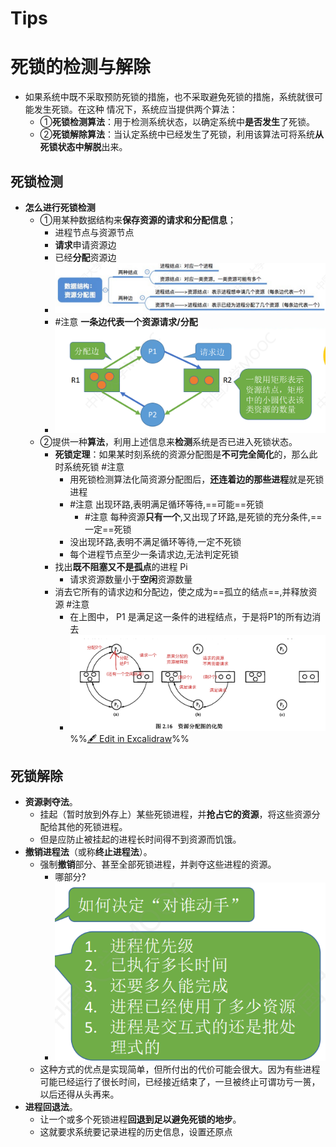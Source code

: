# Tips

# 死锁的检测与解除
- 如果系统中既不采取预防死锁的措施，也不采取避免死锁的措施，系统就很可能发生死锁。在这种 情况下，系统应当提供两个算法：
	- ①**死锁检测算法**：用于检测系统状态，以确定系统中**是否发生**了死锁。 
	- ②**死锁解除算法**：当认定系统中已经发生了死锁，利用该算法可将系统**从死锁状态中解脱**出来。
## 死锁检测
- **怎么进行死锁检测**
	- ①用某种数据结构来**保存资源的请求和分配信息**；
		- 进程节点与资源节点
		- **请求**申请资源边
		- 已经**分配**资源边
		- ![](attachments/Pasted%20image%2020220926145109.png)
		- #注意 **一条边代表一个资源请求/分配**
		- ![](attachments/Pasted%20image%2020220926145141.png)
	- ②提供一种**算法**，利用上述信息来**检测**系统是否已进入死锁状态。
		- **死锁定理**：如果某时刻系统的资源分配图是**不可完全简化**的，那么此时系统死锁 #注意
			- 用死锁检测算法化简资源分配图后，**还连着边的那些进程**就是死锁进程
			- #注意 出现环路,表明满足循环等待,==可能==死锁
				- #注意 每种资源**只有一个**,又出现了环路,是死锁的充分条件,==一定==死锁
			- 没出现环路,表明不满足循环等待,一定不死锁
			- 每个进程节点至少一条请求边,无法判定死锁
		- 找出**既不阻塞又不是孤点**的进程 Pi
			- 请求资源数量小于**空闲**资源数量
		- 消去它所有的请求边和分配边，使之成为==孤立的结点==,并释放资源 #注意
			- 在上图中， P1 是满足这一条件的进程结点，于是将P1的所有边消去
			- ![](attachments/%E6%AD%BB%E9%94%81%E6%A3%80%E6%B5%8B%E5%92%8C%E8%A7%A3%E9%99%A4%202022-09-26%2015.00.24.excalidraw.svg)
%%[🖋 Edit in Excalidraw](attachments/%E6%AD%BB%E9%94%81%E6%A3%80%E6%B5%8B%E5%92%8C%E8%A7%A3%E9%99%A4%202022-09-26%2015.00.24.excalidraw.md)%%
## 死锁解除
- **资源剥夺法**。
	- 挂起（暂时放到外存上）某些死锁进程，并**抢占它的资源**，将这些资源分配给其他的死锁进程。
	- 但是应防止被挂起的进程长时间得不到资源而饥饿。 
- **撤销进程法**（或称**终止进程法**）。
	- 强制**撤销**部分、甚至全部死锁进程，并剥夺这些进程的资源。
		- 哪部分?
		- ![](attachments/Pasted%20image%2020220926150634.png)
	- 这种方式的优点是实现简单，但所付出的代价可能会很大。因为有些进程可能已经运行了很长时间，已经接近结束了，一旦被终止可谓功亏一篑，以后还得从头再来。 
- **进程回退法**。
	- 让一个或多个死锁进程**回退到足以避免死锁的地步**。
	- 这就要求系统要记录进程的历史信息，设置还原点
